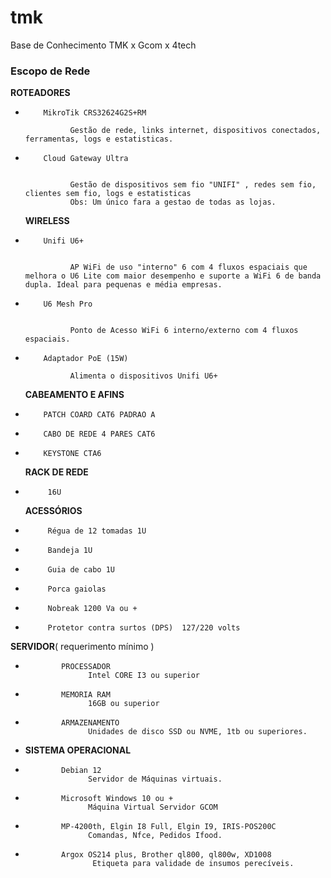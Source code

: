 # tmk
Base de Conhecimento TMK x Gcom x 4tech



### Escopo de Rede
**ROTEADORES**

-         MikroTik CRS32624G2S+RM

                Gestão de rede, links internet, dispositivos conectados, ferramentas, logs e estatisticas.

-         Cloud Gateway Ultra


                Gestão de dispositivos sem fio "UNIFI" , redes sem fio, clientes sem fio, logs e estatisticas 
                Obs: Um único fara a gestao de todas as lojas.

    **WIRELESS**

-         Unifi U6+


                AP WiFi de uso "interno" 6 com 4 fluxos espaciais que melhora o U6 Lite com maior desempenho e suporte a WiFi 6 de banda dupla. Ideal para pequenas e média empresas.

-         U6 Mesh Pro


                Ponto de Acesso WiFi 6 interno/externo com 4 fluxos espaciais.


-         Adaptador PoE (15W)

                Alimenta o dispositivos Unifi U6+

    **CABEAMENTO E AFINS**

-         PATCH COARD CAT6 PADRAO A
-         CABO DE REDE 4 PARES CAT6
-         KEYSTONE CTA6 

    **RACK DE REDE** 

-          16U

     **ACESSÓRIOS**

-          Régua de 12 tomadas 1U
-          Bandeja 1U
-          Guia de cabo 1U
-          Porca gaiolas 
-          Nobreak 1200 Va ou +
-          Protetor contra surtos (DPS)  127/220 volts  

**SERVIDOR**( requerimento mínimo )

-             PROCESSADOR
                    Intel CORE I3 ou superior

-             MEMORIA RAM
                    16GB ou superior

-             ARMAZENAMENTO
                    Unidades de disco SSD ou NVME, 1tb ou superiores.

- **SISTEMA OPERACIONAL**

-             Debian 12
                    Servidor de Máquinas virtuais.
-             Microsoft Windows 10 ou +
                    Máquina Virtual Servidor GCOM

-             MP-4200th, Elgin I8 Full, Elgin I9, IRIS-POS200C
                    Comandas, Nfce, Pedidos Ifood.

-             Argox OS214 plus, Brother ql800, ql800w, XD1008
                     Etiqueta para validade de insumos perecíveis.
